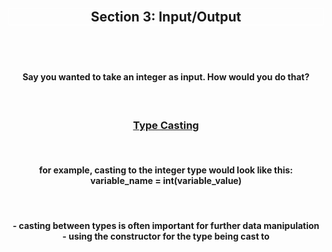 <div align='center'>
<h2 style='border: solid white 1px;'>Section 3: Input/Output<h2>

<br>

<h4>Say you wanted to take an integer as input. How would you do that?</h4>

<br>

<h3 style='text-decoration: underline;'>Type Casting</h3>
<br>

<h4>
for example, casting to the integer type would look like this:
<br>
variable_name = int(variable_value)</h4>

<br>

<h4>
- casting between types is often important for further data manipulation
<br>
- using the constructor for the type being cast to
<br>
<br>
</h4>

<br>

</div>